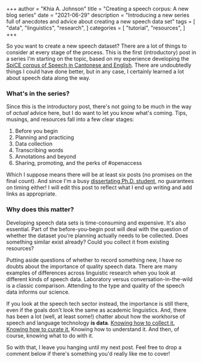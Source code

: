 +++
author = "Khia A. Johnson"
title = "Creating a speech corpus: A new blog series"
date = "2021-06-29"
description = "Introducing a new series full of anecdotes and advice about creating a new speech data set"
tags = [
    "data",
    "linguistics",
    "research",
]
categories = [
	"tutorial",
    "resources",
	]
+++

So you want to create a new speech dataset? There are a lot of things to consider at every stage of the process. This is the first (introductory) post in a series I'm starting on the topic, based on my experience developing the [SpiCE corpus of Speech in Cantonese and English](https://spice-corpus.readthedocs.io/). There are undoubtedly things I could have done better, but in any case, I certainly learned a lot about speech data along the way. 

 <!--more-->

### What's in the series?

Since this is the introductory post, there's not going to be much in the way of *actual* advice here, but I do want to let you know what's coming. Tips, musings, and resources fall into a few clear stages:

1. Before you begin
2. Planning and practicing
3. Data collection
4. Transcribing words 
5. Annotations and beyond
6. Sharing, promoting, and the perks of #openaccess

Which I suppose means there will be at least six posts (no promises on the final count). And since I'm a busy [dissertating Ph.D. student](https://phdcomics.com/comics/archive.php?comicid=804), no guarantees on timing either! I will edit this post to reflect what I end up writing and add links as appropriate. 

### Why does this matter?

Developing speech data sets is time-consuming and expensive. It's also essential. Part of the before-you-begin post will deal with the question of whether the dataset you're planning actually needs to be collected. Does something similar exist already? Could you collect it from existing resources? 

Putting aside questions of whether to record something new, I have no doubts about the importance of quality speech data. There are many examples of differences across linguistic research when you look at different kinds of speech data. Laboratory versus conversation-in-the-wild is a classic comparison. Attending to the type and quality of the speech data informs our science. 

If you look at the speech tech sector instead, the importance is still there, even if the goals don't look the same as academic linguistics. And, there has been a lot (well, at least some!) chatter about how the workhorse of speech and language technology **is data**. [Knowing how to collect it. Knowing how to curate it.](https://youtu.be/sz5wuMini4I) Knowing how to understand it. And then, of course, knowing what to do with it.

So with that, I leave you hanging until my next post. Feel free to drop a comment below if there's something you'd really like me to cover!
